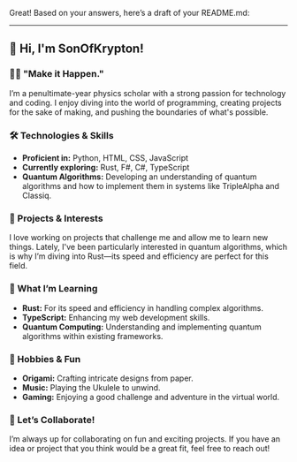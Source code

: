 Great! Based on your answers, here’s a draft of your README.md:

---

## 👋 Hi, I'm SonOfKrypton!

### 🦸‍♂️ "Make it Happen."

I’m a penultimate-year physics scholar with a strong passion for technology and coding. I enjoy diving into the world of programming, creating projects for the sake of making, and pushing the boundaries of what's possible.

### 🛠️ Technologies & Skills

- **Proficient in:** Python, HTML, CSS, JavaScript
- **Currently exploring:** Rust, F#, C#, TypeScript
- **Quantum Algorithms:** Developing an understanding of quantum algorithms and how to implement them in systems like TripleAlpha and Classiq.

### 🚀 Projects & Interests

I love working on projects that challenge me and allow me to learn new things. Lately, I've been particularly interested in quantum algorithms, which is why I’m diving into Rust—its speed and efficiency are perfect for this field.

### 🌱 What I’m Learning

- **Rust:** For its speed and efficiency in handling complex algorithms.
- **TypeScript:** Enhancing my web development skills.
- **Quantum Computing:** Understanding and implementing quantum algorithms within existing frameworks.

### 🎨 Hobbies & Fun

- **Origami:** Crafting intricate designs from paper.
- **Music:** Playing the Ukulele to unwind.
- **Gaming:** Enjoying a good challenge and adventure in the virtual world.

### 🤝 Let’s Collaborate!

I’m always up for collaborating on fun and exciting projects. If you have an idea or project that you think would be a great fit, feel free to reach out!

